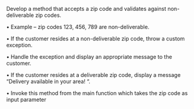 Develop a method that accepts a zip code and validates against non-deliverable zip codes.

• Example – zip codes 123, 456, 789 are non-deliverable.

• If the customer resides at a non-deliverable zip code, throw a custom exception.

• Handle the exception and display an appropriate message to the customer.

• If the customer resides at a deliverable zip code, display a message “Delivery available in your area! “.

• Invoke this method from the main function which takes the zip code as input parameter
